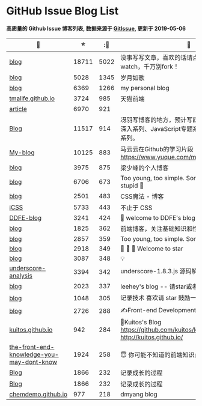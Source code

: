 # GitHub Issue Blog List

**高质量的 Github Issue 博客列表, 数据来源于 [GitIssue](https://gitissue.com), 更新于 2019-05-06**



|:ledger:|:star:|::eyes:|:bookmark:|:monkey: |
|---|---|---|---|---|
|[blog](https://github.com/fouber/blog)|18711|5022|没事写写文章，喜欢的话请点star，想订阅点watch，千万别fork！|[fouber](https://github.com/fouber)|
|[blog](https://github.com/lifesinger/blog)|5028|1345|岁月如歌|[lifesinger](https://github.com/lifesinger)|
|[blog](https://github.com/xufei/blog)|6369|1266|my personal blog|[xufei](https://github.com/xufei)|
|[tmallfe.github.io](https://github.com/tmallfe/tmallfe.github.io)|3724|985|天猫前端|[tmallfe](https://github.com/tmallfe)|
|[article](https://github.com/amfe/article)|6970|921||[amfe](https://github.com/amfe)|
|[Blog](https://github.com/mqyqingfeng/Blog)|11517|914|冴羽写博客的地方，预计写四个系列：JavaScript深入系列、JavaScript专题系列、ES6系列、React系列。|[mqyqingfeng](https://github.com/mqyqingfeng)|
|[My-blog](https://github.com/markyun/My-blog)|10125|883|马云云在Github的学习片段 https://www.yuque.com/markyun|[markyun](https://github.com/markyun)|
|[blog](https://github.com/youngwind/blog)|3975|875|梁少峰的个人博客|[youngwind](https://github.com/youngwind)|
|[blog](https://github.com/jawil/blog)|6706|673|Too young, too simple. Sometimes, naive & stupid 🐌|[jawil](https://github.com/jawil)|
|[blog](https://github.com/cssmagic/blog)|2501|483|CSS魔法 - 博客|[cssmagic](https://github.com/cssmagic)|
|[iCSS](https://github.com/chokcoco/iCSS)|5733|443|不止于 CSS|[chokcoco](https://github.com/chokcoco)|
|[DDFE-blog](https://github.com/DDFE/DDFE-blog)|3241|424|:clap: welcome to DDFE's blog|[DDFE](https://github.com/DDFE)|
|[blog](https://github.com/creeperyang/blog)|1825|362|前端博客，关注基础知识和性能优化。|[creeperyang](https://github.com/creeperyang)|
|[blog](https://github.com/livoras/blog)|2857|359|Too young, too simple. Sometimes, naive.|[livoras](https://github.com/livoras)|
|[blog](https://github.com/dwqs/blog)|2918|349|:dog: :clap: :star2: Welcome to star|[dwqs](https://github.com/dwqs)|
|[blog](https://github.com/sorrycc/blog)|3087|348|💡|[sorrycc](https://github.com/sorrycc)|
|[underscore-analysis](https://github.com/hanzichi/underscore-analysis)|3394|342| underscore-1.8.3.js 源码解读 & 系列文章（完 :heavy_exclamation_mark:）|[hanzichi](https://github.com/hanzichi)|
|[blog](https://github.com/lcxfs1991/blog)|2023|337|leehey's blog -- 请star或者watch|[lcxfs1991](https://github.com/lcxfs1991)|
|[blog](https://github.com/riskers/blog)|1048|305|记录技术 喜欢请 star 鼓励一下 :pencil2:|[riskers](https://github.com/riskers)|
|[blog](https://github.com/camsong/blog)|2726|288|✍️Front-end Development Thoughts|[camsong](https://github.com/camsong)|
|[kuitos.github.io](https://github.com/kuitos/kuitos.github.io)|942|284|📝Kuitos's Blog https://github.com/kuitos/kuitos.github.io/issues http://kuitos.github.io/|[kuitos](https://github.com/kuitos)|
|[the-front-end-knowledge-you-may-dont-know](https://github.com/justjavac/the-front-end-knowledge-you-may-not-know)|1924|258|:innocent: 你可能不知道的前端知识点|[justjavac](https://github.com/justjavac)|
|[Blog](https://github.com/berwin/Blog)|1866|232|记录成长的过程|[berwin](https://github.com/berwin)|
|[Blog](https://github.com/berwin/Blog)|1866|232|记录成长的过程|[berwin](https://github.com/berwin)|
|[chemdemo.github.io](https://github.com/chemdemo/chemdemo.github.io)|977|218|dmyang blog|[chemdemo](https://github.com/chemdemo)|

